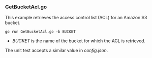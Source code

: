 ### GetBucketAcl.go

This example retrieves the access control list (ACL) for an Amazon S3 bucket.

`go run GetBucketAcl.go -b BUCKET`

- _BUCKET_ is the name of the bucket for which the ACL is retrieved.

The unit test accepts a similar value in _config.json_.

